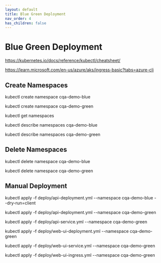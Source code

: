 ```yaml
---
layout: default
title: Blue Green Deployment
nav_order: 4
has_children: false
---
```


# Blue Green Deployment

https://kubernetes.io/docs/reference/kubectl/cheatsheet/

https://learn.microsoft.com/en-us/azure/aks/ingress-basic?tabs=azure-cli

## Create Namespaces

kubectl create namespace cqa-demo-blue

kubectl create namespace cqa-demo-green

kubectl get namespaces

kubectl describe namespaces cqa-demo-blue

kubectl describe namespaces cqa-demo-green

## Delete Namespaces

kubectl delete namespace cqa-demo-blue

kubectl delete namespace cqa-demo-green



## Manual Deployment

kubectl apply -f deploy/api-deployment.yml --namespace cqa-demo-blue --dry-run=client

kubectl apply -f deploy/api-deployment.yml --namespace cqa-demo-green

kubectl apply -f deploy/api-service.yml --namespace cqa-demo-green

kubectl apply -f deploy/web-ui-deployment.yml --namespace cqa-demo-green

kubectl apply -f deploy/web-ui-service.yml --namespace cqa-demo-green

kubectl apply -f deploy/web-ui-ingress.yml --namespace cqa-demo-green
